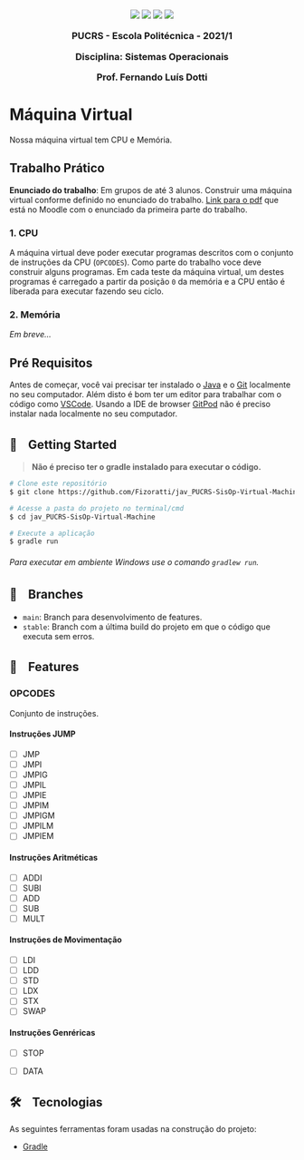 

<h3 align="center">
  <img src="https://img.shields.io/badge/platform-windows%20%7C%20linux%20%7C%20macos-blue" />
  <img src="https://img.shields.io/badge/java-%3E%3D13.0.0-blue" />
  <img src="https://img.shields.io/badge/gradle-6.1.1-blue" />
  <a href="https://gitpod.io/#https://github.com/Fizoratti/jav_PUCRS-SisOp-Virtual-Machine">
    <img src="https://img.shields.io/badge/Gitpod-ready--to--code-blue?logo=gitpod" />
  </a>
  <p></p>
  <p align="center">PUCRS - Escola Politécnica - 2021/1</p>
  <p align="center">Disciplina: Sistemas Operacionais</p>
  <p align="center">Prof. Fernando Luís Dotti</p>
</h3>

# Máquina Virtual

Nossa máquina virtual tem CPU e Memória.

## Trabalho Prático

**Enunciado do trabalho**: Em grupos de até 3 alunos. Construir uma máquina virtual conforme definido no enunciado do trabalho. [Link para o pdf](https://moodle.pucrs.br/pluginfile.php/3524730/mod_folder/content/0/TrabalhoSO2021-1-Fase1.pdf) que está no Moodle com o enunciado da primeira parte do trabalho.


### 1. CPU 

 A máquina virtual deve poder executar programas descritos com o conjunto de instruções da CPU (```OPCODES```). 
 Como parte do trabalho voce deve construir alguns programas. 
 Em cada teste da máquina virtual, um destes programas é carregado a partir da posição ```0``` da memória e a CPU então é liberada para executar fazendo seu ciclo.

 ### 2. Memória

_Em breve..._


## Pré Requisitos

Antes de começar, você vai precisar ter instalado o [Java](https://www.oracle.com/br/java/technologies/javase/javase-jdk8-downloads.html) e o [Git](https://git-scm.com) localmente no seu computador. 
Além disto é bom ter um editor para trabalhar com o código como [VSCode](https://code.visualstudio.com/).
Usando a IDE de browser [GitPod](https://gitpod.io/) não é preciso instalar nada localmente no seu computador.

## 🏃ㅤGetting Started

> **Não é preciso ter o gradle instalado para executar o código.**

```bash
# Clone este repositório
$ git clone https://github.com/Fizoratti/jav_PUCRS-SisOp-Virtual-Machine/

# Acesse a pasta do projeto no terminal/cmd
$ cd jav_PUCRS-SisOp-Virtual-Machine

# Execute a aplicação
$ gradle run
```
###### Para executar em ambiente Windows use o comando ```gradlew run```.

## 🌿ㅤBranches

- ```main```: Branch para desenvolvimento de features.
- ```stable```: Branch com a última build do projeto em que o código que executa sem erros.

## 🚀ㅤFeatures

### OPCODES

Conjunto de instruções.

#### Instruções JUMP

- [ ] JMP
- [ ] JMPI
- [ ] JMPIG
- [ ] JMPIL
- [ ] JMPIE
- [ ] JMPIM
- [ ] JMPIGM
- [ ] JMPILM
- [ ] JMPIEM

#### Instruções Aritméticas

- [ ] ADDI
- [ ] SUBI
- [ ] ADD
- [ ] SUB
- [ ] MULT

#### Instruções de Movimentação

- [ ] LDI
- [ ] LDD
- [ ] STD
- [ ] LDX
- [ ] STX
- [ ] SWAP

#### Instruções Genréricas

- [ ] STOP
- [ ] DATA


## 🛠ㅤTecnologias

As seguintes ferramentas foram usadas na construção do projeto:

- [Gradle](https://gradle.org/install/)


